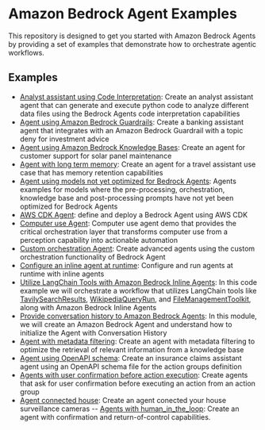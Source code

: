 # Amazon Bedrock Agent Examples

This repository is designed to get you started with Amazon Bedrock Agents by providing a set of examples that demonstrate how to orchestrate agentic workflows.

## Examples

- [Analyst assistant using Code Interpretation](/examples/agents/agent_with_code_interpretation/): Create an analyst assistant agent that can generate and execute python code to analyze different data files using the Bedrock Agents code interpretation capabilities
- [Agent using Amazon Bedrock Guardrails](/examples/agents/agent_with_guardrails_integration/): Create a banking assistant agent that integrates with an Amazon Bedrock Guardrail with a topic deny for investment advice
- [Agent using Amazon Bedrock Knowledge Bases](/examples/agents/agent_with_knowledge_base_integration/): Create an agent for customer support for solar panel maintenance
- [Agent with long term memory](/examples/agents/agent_with_long_term_memory/): Create an agent for a travel assistant use case that has memory retention capabilities
- [Agent using models not yet optimized for Bedrock Agents](/examples/agents/agent_with_models_not_yet_optimized_for_bedrock_agents/): Agents examples for models where the pre-processing, orchestration, knowledge base and post-processing prompts have not yet been optimized for Bedrock Agents
- [AWS CDK Agent](/examples/agents/cdk_agent/): define and deploy a Bedrock Agent using AWS CDK
- [Computer use Agent](/examples/agents/computer_use/): Computer use agent demo that provides the critical orchestration layer that transforms computer use from a perception capability into actionable automation
- [Custom orchestration Agent](/examples/agents/custom_orchestration_agent/): Create advanced agents using the custom orchestration functionality of Bedrock Agent
- [Configure an inline agent at runtime](/examples/agents/inline_agent/): Configure and run agents at runtime with inline agents
- [Utilize LangChain Tools with Amazon Bedrock Inline Agents](./langchain_tools_with_inline_agent/): In this code example we will orchestrate a workflow that utilizes LangChain tools like [TavilySearchResults](https://python.langchain.com/docs/integrations/tools/tavily_search/), [WikipediaQueryRun](https://api.python.langchain.com/en/latest/tools/langchain_community.tools.wikipedia.tool.WikipediaQueryRun.html), and [FileManagementToolkit](https://python.langchain.com/docs/integrations/tools/filesystem/), along with Amazon Bedrock Inline Agents
- [Provide conversation history to Amazon Bedrock Agents](./manage_conversation_history/): In this module, we will create an Amazon Bedrock Agent and understand how to initialize the Agent with Conversation History
- [Agent with metadata filtering](/examples/agents/metadata_filtering_amazon_bedrock_agents/): Create an agent with metadata filtering to optimize the retrieval of relevant information from a knowledge base
- [Agent using OpenAPI schema](/examples/agents/open_api_schema_agent/): Create an insurance claims assistant agent using an OpenAPI schema file for the action groups definition
- [Agents with user confirmation before action execution](/examples/agents/user_confirmation_agents/): Create agents that ask for user confirmation before executing an action from an action group
- [Agent connected house](/examples/agents/connected_house_agent/): Create an agent conected your house surveillance cameras
-- [Agents with human_in_the_loop](/examples/agents/human_in_the_loop/): Create an agent with confirmation and return-of-control capabilities.

